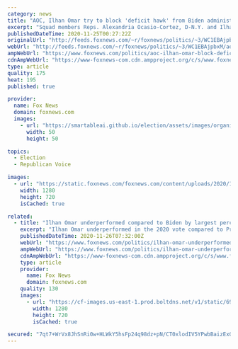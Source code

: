 ```yaml
---
category: news
title: "AOC, Ilhan Omar try to block 'deficit hawk' from Biden administration"
excerpt: "Squad members Reps. Alexandria Ocasio-Cortez, D-N.Y. and Ilhan Omar, D-Minn., are mounting a petition against Biden nominating his former chief of staff Bruce Reed, who they say is a “deficit hawk,” to a role within the incoming administration. "
publishedDateTime: 2020-11-25T00:27:22Z
originalUrl: "http://feeds.foxnews.com/~r/foxnews/politics/~3/WC1EBAjpbxM/aoc-ilhan-omar-block-deficit-hawk-bruce-reed-biden-administration"
webUrl: "http://feeds.foxnews.com/~r/foxnews/politics/~3/WC1EBAjpbxM/aoc-ilhan-omar-block-deficit-hawk-bruce-reed-biden-administration"
ampWebUrl: "https://www.foxnews.com/politics/aoc-ilhan-omar-block-deficit-hawk-bruce-reed-biden-administration.amp"
cdnAmpWebUrl: "https://www-foxnews-com.cdn.ampproject.org/c/s/www.foxnews.com/politics/aoc-ilhan-omar-block-deficit-hawk-bruce-reed-biden-administration.amp"
type: article
quality: 175
heat: 195
published: true

provider:
  name: Fox News
  domain: foxnews.com
  images:
    - url: "https://smartableai.github.io/election/assets/images/organizations/foxnews.com-50x50.jpg"
      width: 50
      height: 50

topics:
  - Election
  - Republican Voice

images:
  - url: "https://static.foxnews.com/foxnews.com/content/uploads/2020/11/squad-thumb.jpg"
    width: 1280
    height: 720
    isCached: true

related:
  - title: "Ilhan Omar underperformed compared to Biden by largest percentage in the country"
    excerpt: "Ilhan Omar underperformed in the 2020 vote compared to President-elect Joe Biden by the largest percentage in the country, according to election analysis newsletter The Cook Political Report. Omar received 64% of the vote in Minnesota's 5th District while Biden received 80% -- the largest gap in election performance between a Democratic representative and the Democratic presidential nominee in the U."
    publishedDateTime: 2020-11-26T07:32:00Z
    webUrl: "https://www.foxnews.com/politics/ilhan-omar-underperformed-biden-by-largest-percentage-in-the-country"
    ampWebUrl: "https://www.foxnews.com/politics/ilhan-omar-underperformed-biden-by-largest-percentage-in-the-country.amp"
    cdnAmpWebUrl: "https://www-foxnews-com.cdn.ampproject.org/c/s/www.foxnews.com/politics/ilhan-omar-underperformed-biden-by-largest-percentage-in-the-country.amp"
    type: article
    provider:
      name: Fox News
      domain: foxnews.com
    quality: 130
    images:
      - url: "https://cf-images.us-east-1.prod.boltdns.net/v1/static/694940094001/3238db19-3aca-43f8-9270-9786abf180d6/c298a8f0-38f4-4866-b5d7-b0a6444deb3f/1280x720/match/image.jpg"
        width: 1280
        height: 720
        isCached: true

secured: "7qt7+WrVx8JhSnRi0w+HLWkY5hsFp24q98dz+pN/CT0xlodIV5YPwbBaizExGSjka7dqijcEP99pyu6RJcMq8rwzOIifuwMuomE4XMYkVylzSXa6eN/jOqk2D9Qy4uXQ25YextrslXSYsoTisfVZ5RWgpjr3J+cbb981BLDTHjWhaCTlq/1dEWZ/1y3jHYfC7vIFbJ05ed71Wv2HU057nNK13POo/mpnSsGjWEVyYT4xTT2OeQjjpCOWfiFHpATXgwdSjNDogishf7nllNaWI+gtK5InYZ/2+l4CzOcILs0+e3uzIOTQofAra1XNTXGpKS7pCKVEa8GRz80Qh5blRfxu0y/KWNwo/hzmvbHFZoQ=;JU6zh2e4+KIe4tYD7JvVLw=="
---
```


